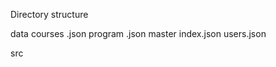Directory structure

data
    courses
        <courseID>
            <all assignment-related files>
            <courseID>.json
    program
        <programName>.json
    master
        index.json
        users.json

src

